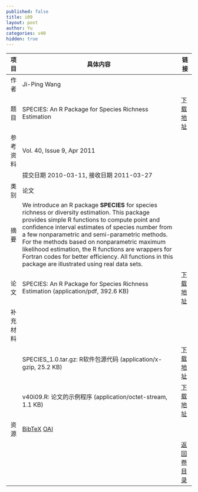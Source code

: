 ```yaml
---
published: false
title: i09
layout: post
author: Yu
categories: v40
hidden: true
---
```


| 项目 | 具体内容 | 链接 |
|---:|---|---|
| 作者 | Ji-Ping Wang| |
| 题目 |SPECIES: An R Package for Species Richness Estimation | [下载地址](http://www.jstatsoft.org/v40/i09/paper) |
| 参考资料 |Vol. 40, Issue 9, Apr 2011 | |
| | 提交日期 2010-03-11, 接收日期 2011-03-27| | 
| 类别 | 论文| |
| 摘要 | We introduce an R package <b>SPECIES</b> for species richness or diversity estimation. This package provides simple R functions to compute point and confidence interval estimates of species number from a few nonparametric and semi-parametric methods. For the methods based on nonparametric maximum likelihood estimation, the R functions are wrappers for Fortran codes for better efficiency. All functions in this package are illustrated using real data sets.| |
| 论文 | SPECIES: An R Package for Species Richness Estimation  (application/pdf, 392.6 KB)| [下载地址](http://www.jstatsoft.org/v40/i09/paper) |
| 补充材料 | | |
| |SPECIES_1.0.tar.gz: R软件包源代码  (application/x-gzip, 25.2 KB)|  [下载地址](http://www.jstatsoft.org/v40/i09/supp/1) |
| |v40i09.R:           论文的示例程序  (application/octet-stream, 1.1 KB)|  [下载地址](http://www.jstatsoft.org/v40/i09/supp/2) |
| 资源 | [BibTeX](http://www.jstatsoft.org/v40/i09/bibtex) [OAI](http://www.jstatsoft.org/oai?verb=GetRecord&identifier=oai.jstatsoft/v40/i09&prefix=oai_dc)| |
| |  | [返回卷目录]({{site.baseurl}}/volume/v40.html) |